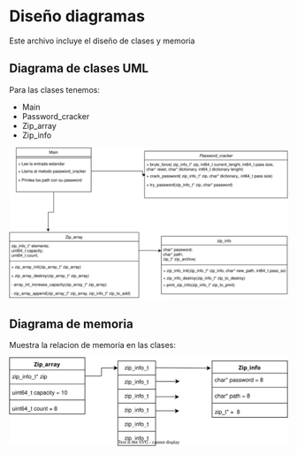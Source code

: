 # Diseño diagramas

Este archivo incluye el diseño de clases y memoria

## Diagrama de clases UML

Para las clases tenemos: 
* Main
* Password_cracker
* Zip_array
* Zip_info

![Diagrama de clases](zip_pass.drawio.svg)

## Diagrama de memoria

Muestra la relacion de memoria en las clases:

![Diagrama de memoria](memory_diagram.drawio.svg)

